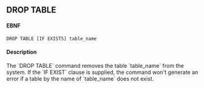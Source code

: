 DROP TABLE
----------
#### EBNF

    DROP TABLE [IF EXISTS] table_name

#### Description
<p>
The `DROP TABLE` command removes the table `table_name` from the system.  If
the `IF EXIST` clause is supplied, the command won't generate an error if a
table by the name of `table_name` does not exist.
